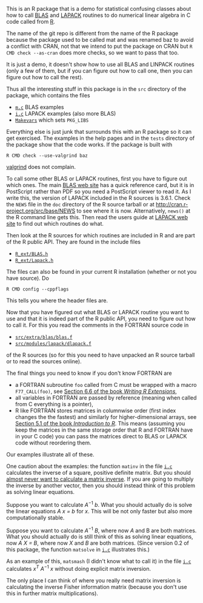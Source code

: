 
This is an R package that is a demo for statistical confusing classes
about how to call
[BLAS](http://en.wikipedia.org/wiki/Basic_Linear_Algebra_Subprograms) and
[LAPACK](http://en.wikipedia.org/wiki/LAPACK) routines to do numerical linear
algebra in C code called from [R](http://www.r-project.org).

The name of the git repo is different from the name of the R package because
the package used to be called mat and was renamed baz to avoid a conflict
with CRAN, not that we intend to put the package on CRAN but
`R CMD check --as-cran` does more checks, so we want to pass that too.

It is just a demo, it doesn't show how to use all BLAS and LINPACK routines
(only a few of them, but if you can figure out how to call one, then you
can figure out how to call the rest).

Thus all the interesting stuff in this package is in the `src` directory of
the package, which contains the files

 * [`m.c`](package/baz/src/m.c) BLAS examples
 * [`i.c`](package/baz/src/i.c) LAPACK examples (also more BLAS)
 * [`Makevars`](package/baz/src/Makevars) which sets `PKG_LIBS`

Everything else is just junk that surrounds this with an R package so it
can get exercised.  The examples in the help pages and in the `tests`
directory of the package show that the code works.  If the package is built
with

    R CMD check --use-valgrind baz

[valgrind](http://valgrind.org/) does not complain.

To call some other BLAS or LAPACK routines, first you have to figure out
which ones.  The main [BLAS web site](http://www.netlib.org/blas/) has a
quick reference card, but it is in PostScript rather than PDF so you need
a PostScript viewer to read it.  As I write this, the version of LAPACK
included in the R sources is 3.6.1.  Check the `NEWS` file in the `doc`
directory of the R source tarball or at http://cran.r-project.org/src/base/NEWS
to see where it is now.  Alternatively, `news()` at the R command line
gets this.  Then read the users guide at
[LAPACK web site](http://www.netlib.org/lapack/#_manpages) to find out
which routines do what.

Then look at the R sources for which routines are included in R and are part
of the R public API.  They are found in the include files

 * [`R_ext/BLAS.h`](https://svn.r-project.org/R/trunk/src/include/R_ext/BLAS.h)
 * [`R_ext/Lapack.h`](https://svn.r-project.org/R/trunk/src/include/R_ext/Lapack.h)

The files can also be found in your current R installation (whether or not
you have source).  Do

    R CMD config --cppflags

This tells you where the header files are.

Now that you have figured out what BLAS or LAPACK routine you want to use
and that it is indeed part of the R public API, you need to figure out how
to call it.  For this you read the comments in the FORTRAN source code in

 * [`src/extra/blas/blas.f`](https://svn.r-project.org/R/trunk/src/extra/blas/blas.f)
 * [`src/modules/lapack/dlapack.f`](http://svn.r-project.org/R/trunk/src/modules/lapack/dlapack.f)

of the R sources (so for this you need to have unpacked an R source tarball
or to read the sources online).

The final things you need to know if you don't know FORTRAN are

 * a FORTRAN subroutine `foo` called from C must be wrapped with a macro `F77_CALL(foo)`, see [Section 6.6 of the book *Writing R Extensions*](http://cran.us.r-project.org/doc/manuals/r-release/R-exts.html#Calling-C-from-FORTRAN-and-vice-versa),
 * all variables in FORTRAN are passed by reference (meaning when called from
   C everything is a pointer),
 * R like FORTRAN stores matrices in columnwise order (first index changes the
   the fastest) and similarly for higher-dimensional arrays, see
   [Section 5.1 of the book *Introduction to R*](http://cran.us.r-project.org/doc/manuals/r-release/R-intro.html#Arrays).  This means (assuming you keep the matrices in the same storage order that R and FORTRAN have in your C code) you can pass the matrices direct to BLAS or LAPACK code without reordering them.
   
Our examples illustrate all of these.

One caution about the examples: the function `matinv` in the file
[`i.c`](package/baz/src/i.c) calculates the inverse of a square, positive
definite matrix.  But you should [almost never want to calculate a matrix
inverse](http://www.johndcook.com/blog/2010/01/19/dont-invert-that-matrix/).
If you are going to multiply the inverse by another vector, then you should
instead think of this problem as solving linear equations.

Suppose you want to calculate <var>A</var><sup>&minus;1</sup> <var>b</var>.
What you should actually do is solve the linear equations <var>A x = b</var>
for <var>x</var>.  This will be not only faster but also more computationally
stable.

Suppose you want to calculate <var>A</var><sup>&minus;1</sup> <var>B</var>,
where now <var>A</var> and </var>B</var> are both matrices.  What you should
actually do is still think of this as solving linear equations, now <var>A X = B</var>, where now <var>X</var> and <var>B</var> are both matrices.
(Since version 0.2 of this package, the function `matsolve` in
[`i.c`](package/baz/src/i.c) illustrates this.)

As an example of this, `matsmash` (I didn't know what to call it) in the file
[`i.c`](package/baz/src/i.c) calculates <var>x<sup>T</sup></var>
<var>A</var><sup>&minus;1</sup> <var>x</var> without doing explicit matrix
inversion.

The only place I can think of where you really need matrix inversion is
calculating the inverse Fisher information matrix (because you don't
use this in further matrix multiplications).

